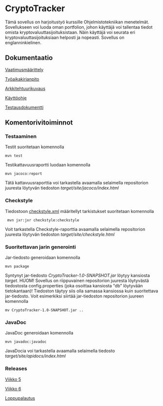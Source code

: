 # CryptoTracker

Tämä sovellus on harjoitustyö kurssille Ohjelmistotekniikan menetelmät. Sovellukseen voi luoda oman portfolion, johon käyttäjä voi tallentaa tiedot omista kryptovaluuttasijoituksistaan. Näin käyttäjä voi seurata eri kryptovaluuttasijoituksiaan helposti ja nopeasti. Sovellus on englanninkielinen.

## Dokumentaatio

[Vaatimusmäärittely](https://github.com/nakkekakke/CryptoTracker/blob/master/dokumentointi/vaatimusmaarittely.md)

[Työaikakirjanpito](https://github.com/nakkekakke/CryptoTracker/blob/master/dokumentointi/tyoaikakirjanpito.md)

[Arkkitehtuurikuvaus](https://github.com/nakkekakke/CryptoTracker/blob/master/dokumentointi/arkkitehtuuri.md)

[Käyttöohje](https://github.com/nakkekakke/CryptoTracker/blob/master/dokumentointi/kayttoohje.md)

[Testausdokumentti](https://github.com/nakkekakke/CryptoTracker/blob/master/dokumentointi/testaus.md)

## Komentorivitoiminnot

### Testaaminen

Testit suoritetaan komennolla

```
mvn test
```

Testikattavuusraportti luodaan komennolla

```
mvn jacoco:report
```

Tätä kattavuusraporttia voi tarkastella avaamalla selaimella repositorion juuresta löytyvän tiedoston _target/site/jacoco/index.html_

### Checkstyle

Tiedostoon [checkstyle.xml](https://github.com/nakkekakke/CryptoTracker/blob/master/checkstyle.xml) määritellyt tarkistukset suoritetaan komennolla

```
 mvn jxr:jxr checkstyle:checkstyle
```

Voit tarkastella Checkstyle-raporttia avaamalla selaimella repositorion juuresta löytyvän tiedoston _target/site/checkstyle.html_

### Suoritettavan jarin generointi

Jar-tiedosto generoidaan komennolla

```
mvn package
```

Syntynyt jar-tiedosto _CryptoTracker-1.0-SNAPSHOT.jar_ löytyy kansiosta _target_. HUOM! Sovellus on riippuvainen repositorion juuresta löytyvästä tiedostosta config.properties (joka osoittaa kansiosta "db" löytyvään tietokantaan)! Tiedoston täytyy siis olla samassa kansiossa kuin suoritettava jar-tiedosto. Voit esimerkiksi siirtää jar-tiedoston repositorion juureen komennolla

```
mv CryptoTracker-1.0-SNAPSHOT.jar ..
```

### JavaDoc

JavaDoc generoidaan komennolla

```
mvn javadoc:javadoc
```

JavaDocia voi tarkastella avaamalla selaimella tiedosto _target/site/apidocs/index.html_

### Releases

[Viikko 5](https://github.com/nakkekakke/CryptoTracker/releases/tag/v0.1)

[Viikko 6](https://github.com/nakkekakke/CryptoTracker/releases/tag/v0.2)

[Loppupalautus](https://github.com/nakkekakke/CryptoTracker/releases/tag/v1.0)
